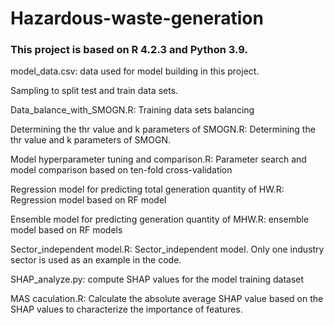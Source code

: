 # Hazardous-waste-generation

### This project is based on R 4.2.3 and Python 3.9.
  model_data.csv: data used for model building in this project.
  
  Sampling to split test and train data sets.
  
  Data_balance_with_SMOGN.R: Training data sets balancing
  
  Determining the thr value and k parameters of SMOGN.R: Determining the thr value and k parameters of SMOGN.
  
  Model hyperparameter tuning and comparison.R: Parameter search and model comparison based on ten-fold cross-validation
  
  Regression model for predicting total generation quantity of HW.R: Regression model based on RF model

  Ensemble model for predicting generation quantity of MHW.R: ensemble model based on RF models
  
  Sector_independent model.R: Sector_independent model. Only one industry sector is used as an example in the code.
  
  SHAP_analyze.py: compute SHAP values for the model training dataset
  
  MAS caculation.R: Calculate the absolute average SHAP value based on the SHAP values to characterize the importance of features.

